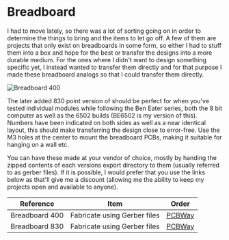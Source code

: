 # Breadboard
I had to move lately, so there was a lot of sorting going on in order to determine the things to bring and the items to let go off. A few of them are projects that only exist on breadboards in some form, so either I had to stuff them into a box and hope for the best or transfer the designs into a more durable medium. For the ones where I didn't want to design something specific yet, I instead wanted to transfer them directly and for that purpose I made these breadboard analogs so that I could transfer them directly.

![Breadboard 400](https://github.com/tebl/breadboard/raw/main/gallery/2020-11-06%2020.32.43.jpg)

The later added 830 point version of should be perfect for when you've tested individual modules while following the Ben Eater series, both the 8 bit computer as well as the 6502 builds (BE6502 is my version of this). Numbers have been indicated on both sides as well as a near identical layout, this should make transferring the design close to error-free. Use the M3 holes at the center to mount the breadboard PCBs, making it suitable for hanging on a wall etc.

You can have these made at your vendor of choice, mostly by handing the zipped contents of each versions export directory to them (usually referred to as gerber files). If it is possible, I would prefer that you use the links below as that'll give me a discount (allowing me the ability to keep my projects open and available to anyone).

| Reference      | Item                         | Order      |
| -------------- | ---------------------------- | ---------- |
| Breadboard 400 | Fabricate using Gerber files | [PCBWay](https://www.pcbway.com/project/shareproject/Breadboard_400.html) |
| Breadboard 830 | Fabricate using Gerber files | [PCBWay](https://www.pcbway.com/project/shareproject/Breadboard_830.html) |